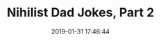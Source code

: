 ---
date: 2019-01-31 17:46:44
link:
  source: pocket
  source_url: https://getpocket.com
  text: Nihilist Dad Jokes, Part 2
  url: https://mcsweeneys.net/articles/nihilist-dad-jokes-part-2
slug: nihilist-dad-jokes-part-2
source: pocket
syndicated:
- type: twitter
  url: https://twitter.com/roytang/statuses/1091036308640858114/
tags:
- broken-link
title: Nihilist Dad Jokes, Part 2
---